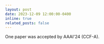 ```yaml
---
layout: post
date: 2023-12-09 12:00:00-0400
inline: true
related_posts: false
---
```


One paper was accepted by AAAI'24 (CCF-A).